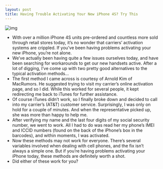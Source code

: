 ```yaml
---
layout: post
title: Having Trouble Activating Your New iPhone 4S? Try This
---
```

![img](http://media.idownloadblog.com/wp-content/uploads/2011/10/Photo-Oct-14-11-00-06-AM-e1318630725536.png)
* With over a million iPhone 4S units pre-ordered and countless more sold through retail stores today, it’s no wonder that carriers’ activation systems are crippled. If you’ve been having problems activating your new iPhone, you’re not alone.
* We’ve actually been having quite a few issues ourselves today, and have been searching for workarounds to get our new handsets active. After a lot of digging, I’ve come up with two pretty good alternatives to the typical activation methods…
* The first method I came across is courtesy of Arnold Kim of MacRumors. He suggested trying to visit my carrier’s online activation page, and so I did. While this worked for several people, it kept redirecting me back to iTunes for further assistance.
* Of course iTunes didn’t work, so I finally broke down and decided to call into my carrier’s (AT&T) customer service. Surprisingly, I was only on hold for a couple of minutes. And when the representative picked up, she was more than happy to help me.
* After verifying my name and the last four digits of my social security number, we went to work. All I had to do was read her my phone’s IMEI and ICCID numbers (found on the back of the iPhone’s box in the barcodes), and within moments, I was activated.
* Now these methods may not work for everyone. There’s several variables involved when dealing with cell phones, and the fix isn’t always a simple one. But if you’re having problems activating your iPhone today, these methods are definitely worth a shot.
* Did either of these work for you?


